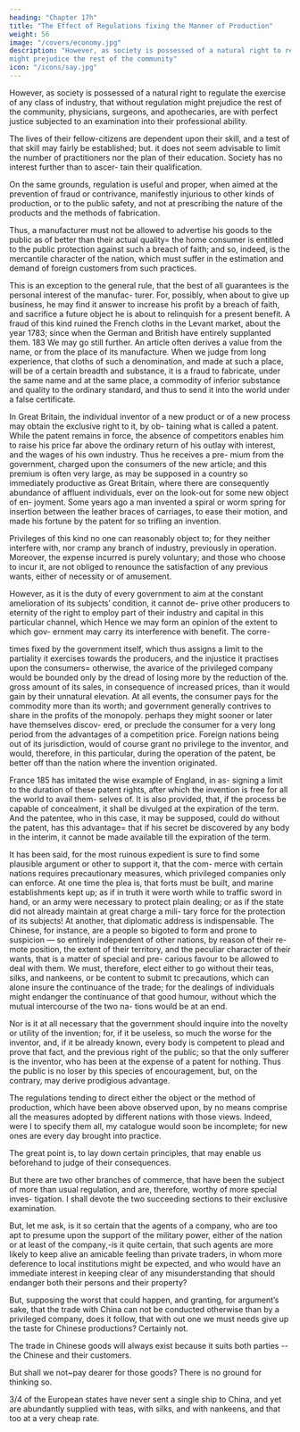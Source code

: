 ```yaml
---
heading: "Chapter 17h"
title: "The Effect of Regulations fixing the Manner of Production"
weight: 56
image: "/covers/economy.jpg"
description: "However, as society is possessed of a natural right to regulate the exercise of any class of industry, that without regulation
might prejudice the rest of the community"
icon: "/icons/say.jpg"
---
```



However, as society is possessed of a natural right to regulate the exercise of any class of industry, that without regulation
might prejudice the rest of the community, physicians, surgeons, and apothecaries, are with perfect justice subjected to
an examination into their professional ability. 

The lives of their fellow-citizens are dependent upon their skill, and a test
of that skill may fairly be established; but. it does not seem
advisable to limit the number of practitioners nor the plan of
their education. Society has no interest further than to ascer-
tain their qualification.

On the same grounds, regulation is useful and proper, when
aimed at the prevention of fraud or contrivance, manifestly
injurious to other kinds of production, or to the public safety,
and not at prescribing the nature of the products and the methods of fabrication. 

Thus, a manufacturer must not be allowed to advertise his goods to the public as of better than their
actual quality= the home consumer is entitled to the public
protection against such a breach of faith; and so, indeed, is
the mercantile character of the nation, which must suffer in
the estimation and demand of foreign customers from such
practices. 

This is an exception to the general rule, that the
best of all guarantees is the personal interest of the manufac-
turer. For, possibly, when about to give up business, he may
find it answer to increase his profit by a breach of faith, and
sacrifice a future object he is about to relinquish for a present
benefit. A fraud of this kind ruined the French cloths in the
Levant market, about the year 1783; since when the German
and British have entirely supplanted them. 183 We may go still
further. An article often derives a value from the name, or
from the place of its manufacture. When we judge from long
experience, that cloths of such a denomination, and made at
such a place, will be of a certain breadth and substance, it is a
fraud to fabricate, under the same name and at the same place,
a commodity of inferior substance and quality to the ordinary
standard, and thus to send it into the world under a false certificate.

In Great Britain, the individual inventor of a new product or
of a new process may obtain the exclusive right to it, by ob-
taining what is called a patent. While the patent remains in
force, the absence of competitors enables him to raise his
price far above the ordinary return of his outlay with interest,
and the wages of his own industry. Thus he receives a pre-
mium from the government, charged upon the consumers of
the new article; and this premium is often very large, as may
be supposed in a country so immediately productive as Great
Britain, where there are consequently abundance of affluent
individuals, ever on the look-out for some new object of en-
joyment. Some years ago a man invented a spiral or worm
spring for insertion between the leather braces of carriages,
to ease their motion, and made his fortune by the patent for
so trifling an invention.

Privileges of this kind no one can reasonably object to; for
they neither interfere with, nor cramp any branch of industry,
previously in operation. Moreover, the expense incurred is
purely voluntary; and those who choose to incur it, are not
obliged to renounce the satisfaction of any previous wants,
either of necessity or of amusement.

However, as it is the duty of every government to aim at the
constant amelioration of its subjects’ condition, it cannot de-
prive other producers to eternity of the right to employ part
of their industry and capital in this particular channel, which
Hence we may form an opinion of the extent to which gov-
ernment may carry its interference with benefit. The corre-

times fixed by the government itself, which thus assigns a
limit to the partiality it exercises towards the producers, and
the injustice it practises upon the consumers= otherwise, the
avarice of the privileged company would be bounded only by
the dread of losing more by the reduction of the. gross amount
of its sales, in consequence of increased prices, than it would
gain by their unnatural elevation. At all events, the consumer
pays for the commodity more than its worth; and government
generally contrives to share in the profits of the monopoly.
perhaps they might sooner or later have themselves discov-
ered, or preclude the consumer for a very long period from
the advantages of a competition price. Foreign nations being
out of its jurisdiction, would of course grant no privilege to
the inventor, and would, therefore, in this particular, during
the operation of the patent, be better off than the nation where
the invention originated.

France 185 has imitated the wise example of England, in as-
signing a limit to the duration of these patent rights, after
which the invention is free for all the world to avail them-
selves of. It is also provided, that, if the process be capable of
concealment, it shall be divulged at the expiration of the term.
And the patentee, who in this case, it may be supposed, could
do without the patent, has this advantage= that if his secret be
discovered by any body in the interim, it cannot be made
available till the expiration of the term.

It has been said, for the most ruinous expedient is sure to find
some plausible argument or other to support it, that the com-
merce with certain nations requires precautionary measures,
which privileged companies only can enforce. At one time
the plea is, that forts must be built, and marine establishments
kept up; as if in truth it were worth while to traffic sword in
hand, or an army were necessary to protect plain dealing; or
as if the state did not already maintain at great charge a mili-
tary force for the protection of its subjects! At another, that
diplomatic address is indispensable. The Chinese, for instance,
are a people so bigoted to form and prone to suspicion — so
entirely independent of other nations, by reason of their re-
mote position, the extent of their territory, and the peculiar
character of their wants, that is a matter of special and pre-
carious favour to be allowed to deal with them. We must,
therefore, elect either to go without their teas, silks, and
nankeens, or be content to submit tc precautions, which can
alone insure the continuance of the trade; for the dealings of
individuals might endanger the continuance of that good
humour, without which the mutual intercourse of the two na-
tions would be at an end.

Nor is it at all necessary that the government should inquire
into the novelty or utility of the invention; for, if it be useless,
so much the worse for the inventor, and, if it be already known,
every body is competent to plead and prove that fact, and the
previous right of the public; so that the only sufferer is the
inventor, who has been at the expense of a patent for nothing.
Thus the public is no loser by this species of encouragement,
but, on the contrary, may derive prodigious advantage.

The regulations tending to direct either the object or the method of production, which have been above observed upon,
by no means comprise all the measures adopted by different nations with those views. Indeed, were I to specify them all,
my catalogue would soon be incomplete; for new ones are every day brought into practice. 

The great point is, to lay down certain principles, that may enable us beforehand to
judge of their consequences. 

But there are two other branches of commerce, that have been the subject of more than usual
regulation, and are, therefore, worthy of more special inves-
tigation. I shall devote the two succeeding sections to their
exclusive examination.

But, let me ask, is it so certain that the agents of a company, who are too apt to presume upon the support of the military
power, either of the nation or at least of the company,-is it
quite certain, that such agents are more likely to keep alive an amicable feeling than private traders, in whom more deference to local institutions might be expected, and who would have an immediate interest in keeping clear of any misunderstanding that should endanger both their persons and their property?

But, supposing the worst that could happen, and granting, for
argument’s sake, that the trade with China can not be conducted otherwise than by a privileged company, does it follow, that with out one we must needs give up the taste for Chinese productions? Certainly not. 

The trade in Chinese goods will always exist because it suits both parties -- the Chinese and their customers. 

But shall we not~pay dearer for those goods? There is no ground for thinking so.

3/4 of the European states have never sent a single ship to China, and yet are abundantly supplied with teas, with
silks, and with nankeens, and that too at a very cheap rate.
